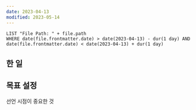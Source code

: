 ```yaml
---
date: 2023-04-13
modified: 2023-05-14
---
```


```dataview
LIST "File Path: " + file.path
WHERE date(file.frontmatter.date) > date(2023-04-13) - dur(1 day) AND date(file.frontmatter.date) < date(2023-04-13) + dur(1 day)
```

## 한 일

## 목표 설정

선언 시점이 중요한 것
